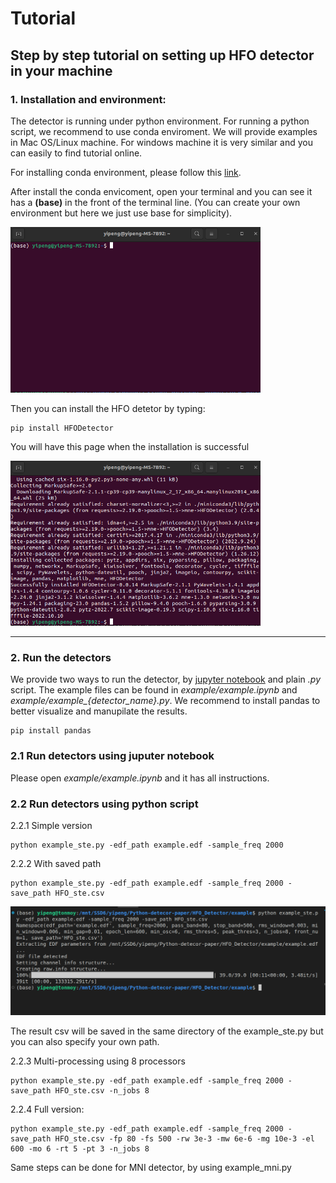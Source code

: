 # Tutorial
## Step by step tutorial on setting up HFO detector in your machine
### **1. Installation and environment:**
The detector is running under python environment. For running a python script, we recommend to use conda enviroment. We will provide examples in Mac OS/Linux machine. For windows machine it is very similar and you can easily to find tutorial online. 

For installing conda environment, please follow this [link](https://developers.google.com/earth-engine/guides/python_install-conda#linux_1). 

After install the conda envicoment, open your terminal and you can see it has a **(base)** in the front of the terminal line. (You can create your own environment but here we just use base for simplicity). 

<img src="../img/examples/install_page.png" width="400">

Then you can install the HFO detetor by typing:

```
pip install HFODetector
```

You will have this page when the installation is successful

<img src="../img/examples/install_success.png" width="400">

---

### **2. Run the detectors**

We provide two ways to run the detector, by [jupyter notebook](https://code.visualstudio.com/docs/datascience/jupyter-notebooks) and plain *.py* script. The example files can be found in *example/example.ipynb* and *example/example_{detector_name}.py*. We recommend to install pandas to better visualize and manupilate the results. 

```
pip install pandas
```

### **2.1 Run detectors using juputer notebook**

Please open *example/example.ipynb* and it has all instructions. 

### **2.2 Run detectors using python script**

2.2.1 Simple version

```
python example_ste.py -edf_path example.edf -sample_freq 2000
```

2.2.2 With saved path
```
python example_ste.py -edf_path example.edf -sample_freq 2000 -save_path HFO_ste.csv
```

<img src="../img/examples/run.png" width="600 ">

The result csv will be saved in the same directory of the example_ste.py but you can also specify your own path.

2.2.3 Multi-processing using 8 processors

```
python example_ste.py -edf_path example.edf -sample_freq 2000 -save_path HFO_ste.csv -n_jobs 8
```

2.2.4 Full version:

```
python example_ste.py -edf_path example.edf -sample_freq 2000 -save_path HFO_ste.csv -fp 80 -fs 500 -rw 3e-3 -mw 6e-6 -mg 10e-3 -el 600 -mo 6 -rt 5 -pt 3 -n_jobs 8 
```

Same steps can be done for MNI detector, by using example_mni.py
